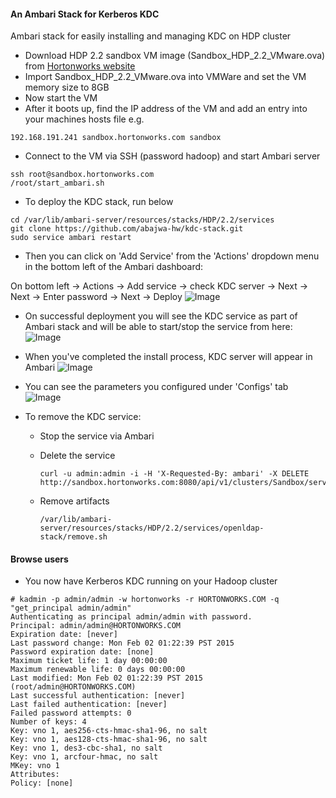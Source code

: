 #### An Ambari Stack for Kerberos KDC
Ambari stack for easily installing and managing KDC on HDP cluster

- Download HDP 2.2 sandbox VM image (Sandbox_HDP_2.2_VMware.ova) from [Hortonworks website](http://hortonworks.com/products/hortonworks-sandbox/)
- Import Sandbox_HDP_2.2_VMware.ova into VMWare and set the VM memory size to 8GB
- Now start the VM
- After it boots up, find the IP address of the VM and add an entry into your machines hosts file e.g.
```
192.168.191.241 sandbox.hortonworks.com sandbox    
```
- Connect to the VM via SSH (password hadoop) and start Ambari server
```
ssh root@sandbox.hortonworks.com
/root/start_ambari.sh
```

- To deploy the KDC stack, run below
```
cd /var/lib/ambari-server/resources/stacks/HDP/2.2/services
git clone https://github.com/abajwa-hw/kdc-stack.git    
sudo service ambari restart
```
- Then you can click on 'Add Service' from the 'Actions' dropdown menu in the bottom left of the Ambari dashboard:

On bottom left -> Actions -> Add service -> check KDC server -> Next -> Next -> Enter password -> Next -> Deploy
![Image](../master/screenshots/screenshot-vnc-config.png?raw=true)

- On successful deployment you will see the KDC service as part of Ambari stack and will be able to start/stop the service from here:
![Image](../master/screenshots/screenshot-vnc-stack.png?raw=true)

- When you've completed the install process, KDC server will appear in Ambari 
![Image](../master/screenshots/screenshot-freeipa-stack.png?raw=true)

- You can see the parameters you configured under 'Configs' tab
![Image](../master/screenshots/screenshot-freeipa-stack-config.png?raw=true)

- To remove the KDC service: 
  - Stop the service via Ambari
  - Delete the service
  
    ```
    curl -u admin:admin -i -H 'X-Requested-By: ambari' -X DELETE http://sandbox.hortonworks.com:8080/api/v1/clusters/Sandbox/services/KRB5
    ```
  - Remove artifacts 
  
    ```
    /var/lib/ambari-server/resources/stacks/HDP/2.2/services/openldap-stack/remove.sh
    ```


#### Browse users

- You now have Kerberos KDC running on your Hadoop cluster

```
# kadmin -p admin/admin -w hortonworks -r HORTONWORKS.COM -q "get_principal admin/admin"
Authenticating as principal admin/admin with password.
Principal: admin/admin@HORTONWORKS.COM
Expiration date: [never]
Last password change: Mon Feb 02 01:22:39 PST 2015
Password expiration date: [none]
Maximum ticket life: 1 day 00:00:00
Maximum renewable life: 0 days 00:00:00
Last modified: Mon Feb 02 01:22:39 PST 2015 (root/admin@HORTONWORKS.COM)
Last successful authentication: [never]
Last failed authentication: [never]
Failed password attempts: 0
Number of keys: 4
Key: vno 1, aes256-cts-hmac-sha1-96, no salt
Key: vno 1, aes128-cts-hmac-sha1-96, no salt
Key: vno 1, des3-cbc-sha1, no salt
Key: vno 1, arcfour-hmac, no salt
MKey: vno 1
Attributes:
Policy: [none]
``` 


